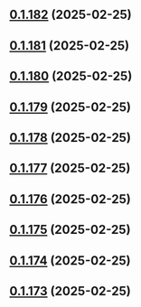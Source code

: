 ## [0.1.182](https://github.com/binary-braids/terraform-oracle/compare/v0.1.181...v0.1.182) (2025-02-25)



## [0.1.181](https://github.com/binary-braids/terraform-oracle/compare/v0.1.180...v0.1.181) (2025-02-25)



## [0.1.180](https://github.com/binary-braids/terraform-oracle/compare/v0.1.179...v0.1.180) (2025-02-25)



## [0.1.179](https://github.com/binary-braids/terraform-oracle/compare/v0.1.178...v0.1.179) (2025-02-25)



## [0.1.178](https://github.com/binary-braids/terraform-oracle/compare/v0.1.177...v0.1.178) (2025-02-25)



## [0.1.177](https://github.com/binary-braids/terraform-oracle/compare/v0.1.176...v0.1.177) (2025-02-25)



## [0.1.176](https://github.com/binary-braids/terraform-oracle/compare/v0.1.175...v0.1.176) (2025-02-25)



## [0.1.175](https://github.com/binary-braids/terraform-oracle/compare/v0.1.174...v0.1.175) (2025-02-25)



## [0.1.174](https://github.com/binary-braids/terraform-oracle/compare/v0.1.173...v0.1.174) (2025-02-25)



## [0.1.173](https://github.com/binary-braids/terraform-oracle/compare/v0.1.172...v0.1.173) (2025-02-25)



